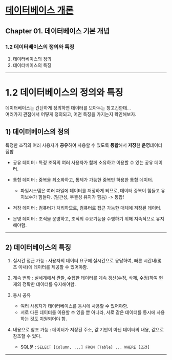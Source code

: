 
# <a href = "../README.md" target="_blank">데이터베이스 개론</a>

## Chapter 01. 데이터베이스 기본 개념
### 1.2 데이터베이스의 정의와 특징
1) 데이터베이스의 정의
2) 데이터베이스의 특징

---

# 1.2 데이터베이스의 정의와 특징

데이터베이스는 간단하게 정의하면 데이터를 모아두는 창고긴한데...  
여러가지 관점에서 어떻게 정의되고, 어떤 특징을 가지는지 확인해보자.

## 1) 데이터베이스의 정의
특정한 조직의 여러 사용자가 **공유**하여 사용할 수 있도록 **통합**해서 **저장**한 **운영**데이터 집합

- 공유 데이터 : 특정 조직의 여러 사용자가 함께 소유하고 이용할 수 있는 공유 데이터.
- 통합 데이터 : 중복을 최소화하고, 통제가 가능한 중복만 허용한 통합 데이터.
  - 파일시스템은 여러 파일에 데이터를 저장하게 되므로, 데이터 중복이 힘들고 유지보수가 힘들다. (일관성, 무결성 유지가 힘듬) -> 통합!

- 저장 데이터 : 컴퓨터가 처리하므로, 컴퓨터로 접근 가능한 매체에 저장된 데이터.
- 운영 데이터 : 조직을 운영하고, 조직의 주요기능을 수행하기 위해 지속적으로 유지해야함.

---

## 2) 데이터베이스의 특징

1. 실시간 접근 가능 : 사용자의 데이터 요구에 실시간으로 응답하여, 빠른 시간내(몇 초 이내)에 데이터를 제공할 수 있어야함.


2. 계속 변화 : 실세계에서 관찰, 수집한 데이터를 계속 갱신(수정, 삭제, 수정)하여 현재의 정확한 데이터를 유지해야함.


3. 동시 공유
   - 여러 사용자가 데이터베이스를 동시에 사용할 수 있어야함.
   - 서로 다른 데이터를 이용할 수 있을 뿐 아니라, 서로 같은 데이터를 동시에 사용하는 것도 지원되어야 함.


4. 내용으로 참조 가능 : 데이터가 저장된 주소, 값 기반이 아닌 데이터의 내용, 값으로 참조할 수 있다.
   - SQL문 : `SELECT [Column, ...] FROM [Table] ... WHERE [조건]`


---